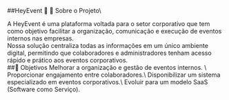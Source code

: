 ##HeyEvent 🎉
📌 Sobre o Projeto\

A HeyEvent é uma plataforma voltada para o setor corporativo que tem como objetivo facilitar a organização, comunicação e execução de eventos internos nas empresas.\
Nossa solução centraliza todas as informações em um único ambiente digital, permitindo que colaboradores e administradores tenham acesso rápido e prático aos eventos corporativos. \
##🚀 Objetivos
Melhorar a organização e gestão de eventos internos. \\
Proporcionar engajamento entre colaboradores.\\
Disponibilizar um sistema especializado em eventos corporativos.\\
Evoluir para um modelo SaaS (Software como Serviço).
